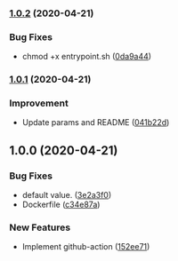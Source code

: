 ### [1.0.2](https://github.com/locona/action-mysqldef/compare/v1.0.1...v1.0.2) (2020-04-21)


### Bug Fixes

* chmod +x entrypoint.sh ([0da9a44](https://github.com/locona/action-mysqldef/commit/0da9a44b004a605a70a5a43b72bb3066b041aefc))

### [1.0.1](https://github.com/locona/action-mysqldef/compare/v1.0.0...v1.0.1) (2020-04-21)


### Improvement

* Update params and README ([041b22d](https://github.com/locona/action-mysqldef/commit/041b22d0e4f5efd64dea24d72ecddd022af97b9b))

## 1.0.0 (2020-04-21)


### Bug Fixes

* default value. ([3e2a3f0](https://github.com/locona/action-mysqldef/commit/3e2a3f08fcdaba6d38cf880771fbcf0265d97e46))
* Dockerfile ([c34e87a](https://github.com/locona/action-mysqldef/commit/c34e87ab4209fd857fbd1b7368d3f8dfe86a2afb))


### New Features

* Implement github-action ([152ee71](https://github.com/locona/action-mysqldef/commit/152ee71d18a2dba15c632a4651c535239820c70e))
